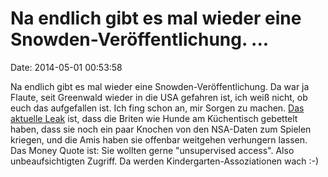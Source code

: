 Na endlich gibt es mal wieder eine Snowden-Veröffentlichung. \...
=================================================================

Date: 2014-05-01 00:53:58

Na endlich gibt es mal wieder eine Snowden-Veröffentlichung. Da war ja
Flaute, seit Greenwald wieder in die USA gefahren ist, ich weiß nicht,
ob euch das aufgefallen ist. Ich fing schon an, mir Sorgen zu machen.
[Das aktuelle
Leak](https://firstlook.org/theintercept/article/2014/04/30/gchq-prism-nsa-fisa-unsupervised-access-snowden/)
ist, dass die Briten wie Hunde am Küchentisch gebettelt haben, dass sie
noch ein paar Knochen von den NSA-Daten zum Spielen kriegen, und die
Amis haben sie offenbar weitgehen verhungern lassen. Das Money Quote
ist: Sie wollten gerne \"unsupervised access\". Also unbeaufsichtigten
Zugriff. Da werden Kindergarten-Assoziationen wach :-)
